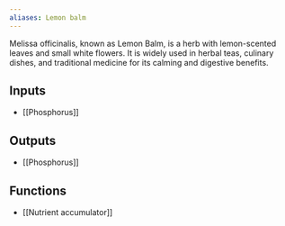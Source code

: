 ```yaml
---
aliases: Lemon balm
---
```

Melissa officinalis, known as Lemon Balm, is a herb with lemon-scented leaves and small white flowers. It is widely used in herbal teas, culinary dishes, and traditional medicine for its calming and digestive benefits.
## Inputs
- [[Phosphorus]]

## Outputs
- [[Phosphorus]]

## Functions
- [[Nutrient accumulator]]